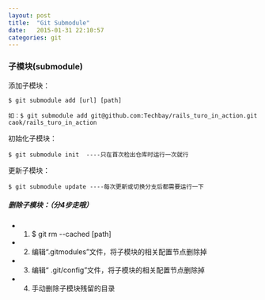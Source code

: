 ```yaml
---
layout: post
title:  "Git Submodule"
date:   2015-01-31 22:10:57
categories: git
---
```


### 子模块(submodule)
添加子模块：

    $ git submodule add [url] [path]

    如：$ git submodule add git@github.com:Techbay/rails_turo_in_action.git caok/rails_turo_in_action

初始化子模块：

    $ git submodule init  ----只在首次检出仓库时运行一次就行

更新子模块：

    $ git submodule update ----每次更新或切换分支后都需要运行一下

##### 删除子模块：（分4步走哦）

* 1) $ git rm --cached [path]
* 2) 编辑“.gitmodules”文件，将子模块的相关配置节点删除掉
* 3) 编辑“ .git/config”文件，将子模块的相关配置节点删除掉
* 4) 手动删除子模块残留的目录
